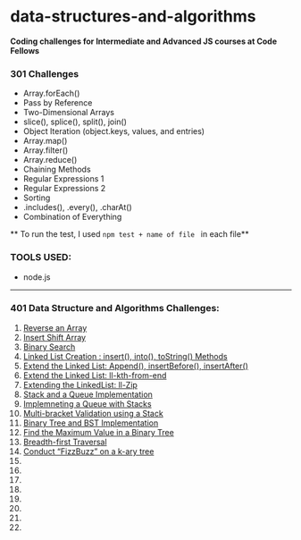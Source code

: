 # data-structures-and-algorithms

**Coding challenges for Intermediate and Advanced JS courses at Code Fellows**

### 301 Challenges

- Array.forEach()
- Pass by Reference
- Two-Dimensional Arrays
- slice(), splice(), split(), join()
- Object Iteration (object.keys, values, and entries)
- Array.map()
- Array.filter()
- Array.reduce()
- Chaining Methods
- Regular Expressions 1
- Regular Expressions 2
- Sorting
- .includes(), .every(), .charAt()
- Combination of Everything

** To run the test, I used `npm test + name of file ` in each file**

### TOOLS USED:
- node.js


---------------------------------------------------------

### 401 Data Structure and Algorithms Challenges:

1. [Reverse an Array](https://github.com/RivaD2/data-structures-and-algorithms/tree/master/code-challenges/challenges/reverseArray)
1. [Insert Shift Array](https://github.com/RivaD2/data-structures-and-algorithms/tree/master/code-challenges/challenges/arrayShift)
1. [Binary Search](https://github.com/RivaD2/data-structures-and-algorithms/tree/master/code-challenges/challenges/arrayBinarySearch)
1. [Linked List Creation : insert(), into(), toString() Methods](https://github.com/RivaD2/data-structures-and-algorithms/tree/master/code-challenges/challenges/linkedList)
1. [Extend the Linked List: Append(), insertBefore(), insertAfter() ](https://github.com/RivaD2/data-structures-and-algorithms/tree/master/code-challenges/challenges/linkedList)
1. [Extend the Linked List: ll-kth-from-end](https://github.com/RivaD2/data-structures-and-algorithms/tree/master/code-challenges/challenges/linkedList)
1. [Extending the LinkedList: ll-Zip](https://github.com/RivaD2/data-structures-and-algorithms/tree/master/code-challenges/challenges/linkedList)
1. [Stack and a Queue Implementation](https://github.com/RivaD2/data-structures-and-algorithms/tree/master/code-challenges/challenges/stacksAndQueues)
1. [Implemneting a Queue with Stacks](https://github.com/RivaD2/data-structures-and-algorithms/tree/master/code-challenges/challenges/queueWithStacks)
1. [Multi-bracket Validation using a Stack](https://github.com/RivaD2/data-structures-and-algorithms/tree/master/code-challenges/challenges/multiBracketValidation)
1. [Binary Tree and BST Implementation](https://github.com/RivaD2/data-structures-and-algorithms/tree/master/code-challenges/challenges/tree)
1. [Find the Maximum Value in a Binary Tree](https://github.com/RivaD2/data-structures-and-algorithms/tree/master/code-challenges/challenges/find-maximum-binary-tree)
1. [Breadth-first Traversal](https://github.com/RivaD2/data-structures-and-algorithms/tree/master/code-challenges/challenges/breadth-first)
1. [Conduct “FizzBuzz” on a k-ary tree](https://github.com/RivaD2/data-structures-and-algorithms/tree/master/code-challenges/challenges/breadth-first)
1. []()
1. []()
1. []()
1. []()
1. []()
1. []()
1. []()
1. []()



